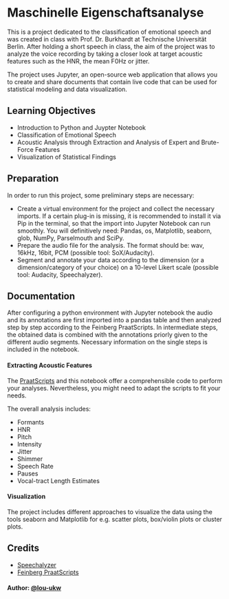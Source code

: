 
# Maschinelle Eigenschaftsanalyse

This is a project dedicated to the classification of emotional speech and was created in class with Prof. Dr. Burkhardt at Technische Universität Berlin.
After holding a short speech in class, the aim of the project was to analyze the voice recording by taking a closer look at target acoustic features such as the HNR, the mean F0Hz or jitter. 

The project uses Jupyter, an open-source web application that allows you to create and share documents that contain live code that can be used for statistical modeling and data visualization.


## Learning Objectives

- Introduction to Python and Juypter Notebook
- Classification of Emotional Speech
- Acoustic Analysis through Extraction and Analysis of Expert and Brute-Force Features
- Visualization of Statistical Findings


## Preparation

In order to run this project, some preliminary steps are necessary:
- Create a virtual environment for the project and collect the necessary imports. If a certain plug-in is missing, it is recommended to install it via Pip in the terminal, so that the import into Jupyter Notebook can run smoothly. You will definitively need: Pandas, os, Matplotlib, seaborn, glob, NumPy, Parselmouth and SciPy.
- Prepare the audio file for the analysis. The format should be: wav, 16kHz, 16bit, PCM (possible tool: SoX/Audacity).
- Segment and annotate your data according to the dimension  (or a dimension/category of your choice) on a 10-level Likert scale (possible tool: Audacity, Speechalyzer).


## Documentation

After configuring a python environment with Jupyter notebook the audio and its annotations are first imported into a pandas table and then analyzed step by step according to the Feinberg PraatScripts. In intermediate steps, the obtained data is combined with the annotations priorly given to the different audio segments.
Necessary information on the single steps is included in the notebook.

#### Extracting Acoustic Features

The [PraatScripts](https://github.com/drfeinberg/PraatScripts) and this notebook offer a comprehensible code to perform your analyses. Nevertheless, you might need to adapt the scripts to fit your needs.

The overall analysis includes:
- Formants
- HNR
- Pitch
- Intensity
- Jitter
- Shimmer
- Speech Rate
- Pauses
- Vocal-tract Length Estimates

#### Visualization
The project includes different approaches to visualize the data using the tools seaborn and Matplotlib for e.g. scatter plots, box/violin plots or cluster plots.

  
## Credits

 - [Speechalyzer](https://github.com/felixbur/Speechalyzer)
 - [Feinberg PraatScripts](https://github.com/drfeinberg/PraatScripts)
 

  
#### Author: [@lou-ukw](https://www.github.com/lou-ukw)
